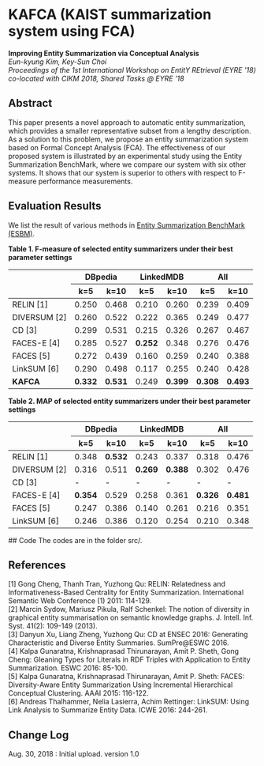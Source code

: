 # KAFCA (KAIST summarization system using FCA)


**Improving Entity Summarization via Conceptual Analysis**<br/>
*Eun-kyung Kim, Key-Sun Choi*<br/>
*Proceedings of the 1st International Workshop on EntitY REtrieval (EYRE '18) co-located with CIKM 2018, Shared Tasks @ EYRE '18*<br/>

## Abstract
This paper presents a novel approach to automatic entity summarization, which provides a smaller representative subset from a lengthy description. As a solution to this problem, we propose an entity summarization system based on Formal Concept Analysis (FCA). The effectiveness of our proposed system is illustrated by an experimental study using the Entity Summarization BenchMark, where we compare our system with six other systems. It shows that our system is superior to others with respect to F-measure performance measurements.

## Evaluation Results
We list the result of various methods in <a href='http://ws.nju.edu.cn/summarization/esbm/'>Entity Summarization BenchMark (ESBM)</a>.

**Table 1. F-measure of selected entity summarizers under their best parameter settings**<br/>
<table>
	<thead>
		<tr>
			<th rowspan="2"></th>
			<th colspan="2">DBpedia</th>
			<th colspan="2">LinkedMDB</th>
			<th colspan="2">All</th>
		</tr>
		<tr>
			<th id="dbp1">k=5</th>
			<th id="dbp2">k=10</th>
			<th id="lmdb1">k=5</th>
			<th id="lmdb1">k=10</th>
			<th id="all1">k=5</th>
			<th id="all1">k=10</th>
		</tr>
	</thead>
	<tr>
		<td>RELIN [1]</td>
		<td name="td1">0.250</td>
		<td name="td2">0.468</td>
		<td name="td3">0.210</td>
		<td name="td4">0.260</td>
		<td name="td5">0.239</td>
		<td name="td6">0.409</td>
	</tr>
	<tr>
		<td>DIVERSUM [2]</td>
		<td name="td1">0.260</td>
		<td name="td2">0.522</td>
		<td name="td3">0.222</td>
		<td name="td4">0.365</td>
		<td name="td5">0.249</td>
		<td name="td6">0.477</td>
	</tr>
	<tr>
		<td>CD [3]<br></td>
		<td name="td1">0.299</td>
		<td name="td2">0.531</td>
		<td name="td3">0.215</td>
		<td name="td4">0.326</td>
		<td name="td5">0.267</td>
		<td name="td6">0.467</td>
	</tr>
	<tr>
		<td>FACES-E [4]</td>
		<td name="td1">0.285</td>
		<td name="td2">0.527</td>
		<td name="td3"><b>0.252</b></td>
		<td name="td4">0.348</td>
		<td name="td5">0.276</td>
		<td name="td6">0.476</td>
	</tr>
	<tr>
		<td>FACES [5]</td>
		<td name="td1">0.272</td>
		<td name="td2">0.439</td>
		<td name="td3">0.160</td>
		<td name="td4">0.259</td>
		<td name="td5">0.240</td>
		<td name="td6">0.388</td>
	</tr>
	<tr>
		<td>LinkSUM [6]</td>
		<td name="td1">0.290</td>
		<td name="td2">0.498</td>
		<td name="td3">0.117</td>
		<td name="td4">0.255</td>
		<td name="td5">0.240</td>
		<td name="td6">0.428</td>
	</tr>
	<tr>
		<td><strong>KAFCA</strong></td>
		<td name="td1"><b>0.332</td>
		<td name="td2"><b>0.531</td>
		<td name="td3">0.249</td>
		<td name="td4"><b>0.399</td>
		<td name="td5"><b>0.308</td>
		<td name="td6"><b>0.493</td>
	</tr>
</table>

**Table 2. MAP of selected entity summarizers under their best parameter settings**<br/>
<table class="tablesorter" id="tb_map">
	<thead>
		<tr>
		<th rowspan="2"></th>
		<th colspan="2">DBpedia</th>
		<th colspan="2">LinkedMDB</th>
		<th colspan="2">All</th>
		</tr>
		<tr>
		<th id="dbp1">k=5</th>
		<th id="dbp2">k=10</th>
		<th id="lmdb1">k=5</th>
		<th id="lmdb1">k=10</th>
		<th id="all1">k=5</th>
		<th id="all1">k=10</th>
		</tr>
	</thead>
	<tr>
		<td>RELIN [1]</td>
		<td name="td1">0.348</td>
		<td name="td2"><b>0.532</b></td>
		<td name="td3">0.243</td>
		<td name="td4">0.337</td>
		<td name="td5">0.318</td>
		<td name="td6">0.476</td>
	</tr>
	<tr>
		<td>DIVERSUM [2]</td>
		<td name="td1">0.316</td>
		<td name="td2">0.511</td>
		<td name="td3"><b>0.269</b></td>
		<td name="td4"><b>0.388</b></td>
		<td name="td5">0.302</td>
		<td name="td6">0.476</td>
	</tr>
	<tr>
		<td>CD [3]<br></td>
		<td name="td1">-</td>
		<td name="td2">-</td>
		<td name="td3">-</td>
		<td name="td4">-</td>
		<td name="td5">-</td>
		<td name="td6">-</td>
	</tr>
	<tr>
	<td>FACES-E [4]</td>
		<td name="td1"><b>0.354</b></td>
		<td name="td2">0.529</td>
		<td name="td3">0.258</td>
		<td name="td4">0.361</td>
		<td name="td5"><b>0.326</b></td>
		<td name="td6"><b>0.481</b></td>
	</tr>
	<tr>
		<td>FACES [5]</td>
		<td name="td1">0.247</td>
		<td name="td2">0.386</td>
		<td name="td3">0.140</td>
		<td name="td4">0.261</td>
		<td name="td5">0.216</td>
		<td name="td6">0.351</td>
	</tr>
	<tr>
		<td>LinkSUM [6]</td>
		<td name="td1">0.246</td>
		<td name="td2">0.386</td>
		<td name="td3">0.120</td>
		<td name="td4">0.254</td>
		<td name="td5">0.210</td>
		<td name="td6">0.348</td>
	</tr>
</table>
## Code
The codes are in the folder src/.

## References
[1] Gong Cheng, Thanh Tran, Yuzhong Qu: RELIN: Relatedness and Informativeness-Based Centrality for Entity Summarization. International Semantic Web Conference (1) 2011: 114-129. <br/>
[2] Marcin Sydow, Mariusz Pikula, Ralf Schenkel: The notion of diversity in graphical entity summarisation on semantic knowledge graphs. J. Intell. Inf. Syst. 41(2): 109-149 (2013).<br/>
[3] Danyun Xu, Liang Zheng, Yuzhong Qu: CD at ENSEC 2016: Generating Characteristic and Diverse Entity Summaries. SumPre@ESWC 2016.<br/>
[4] Kalpa Gunaratna, Krishnaprasad Thirunarayan, Amit P. Sheth, Gong Cheng: Gleaning Types for Literals in RDF Triples with Application to Entity Summarization. ESWC 2016: 85-100.<br/>
[5] Kalpa Gunaratna, Krishnaprasad Thirunarayan, Amit P. Sheth: FACES: Diversity-Aware Entity Summarization Using Incremental Hierarchical Conceptual Clustering. AAAI 2015: 116-122.<br/>
[6] Andreas Thalhammer, Nelia Lasierra, Achim Rettinger: LinkSUM: Using Link Analysis to Summarize Entity Data. ICWE 2016: 244-261.<br/>

## Change Log
Aug. 30, 2018 : Initial upload. version 1.0

